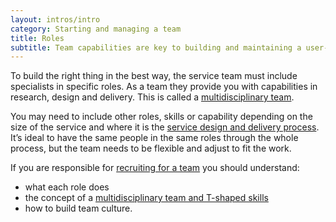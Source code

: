 ```yaml
---
layout: intros/intro
category: Starting and managing a team
title: Roles
subtitle: Team capabilities are key to building and maintaining a user-centred service. You need team members with a range of skills and who are open to collaborating.
---
```


To build the right thing in the best way, the service team must include specialists in specific  roles. As a team they provide you with capabilities in research, design and delivery. This is called a [multidisciplinary team](../multidisciplinary-team/).

You may need to include other roles, skills or capability depending on the size of the service and where it is the [service design and delivery process](../../service-design-delivery-process/). It’s ideal to have the same people in the same roles through the whole process, but the team needs to be flexible and adjust to fit the work.


If you are responsible for [recruiting for a team](../recruiting-team/) you should understand:
-  what each role does
-  the concept of a [multidisciplinary team and T-shaped skills](../multidisciplinary-team/)
-  how to build team culture.
